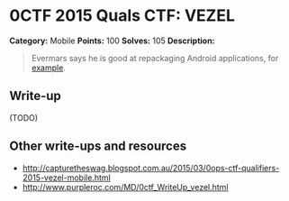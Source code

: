 # 0CTF 2015 Quals CTF: VEZEL

**Category:** Mobile
**Points:** 100
**Solves:** 105
**Description:** 

> Evermars says he is good at repackaging Android applications, for [example](vezel.apk).

## Write-up

(TODO)

## Other write-ups and resources

* <http://capturetheswag.blogspot.com.au/2015/03/0ops-ctf-qualifiers-2015-vezel-mobile.html>
* <http://www.purpleroc.com/MD/0ctf_WriteUp_vezel.html>
